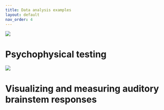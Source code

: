 ```yaml
---
title: Data analysis examples
layout: default
nav_order: 4
---
```


![](../../assets/images/psyaud.png)

# Psychophysical testing

![](../../assets/images/synabr.png)

# Visualizing and measuring auditory brainstem responses
